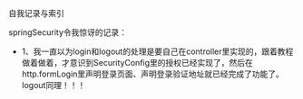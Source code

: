 
自我记录与索引

springSecurity令我惊讶的记录：
- 1、我一直以为login和logout的处理是要自己在controller里实现的，跟着教程做着做着，才意识到SecurityConfig里的授权已经实现了，然后在http.formLogin里声明登录页面、声明登录验证地址就已经完成了功能了。logout同理！！！